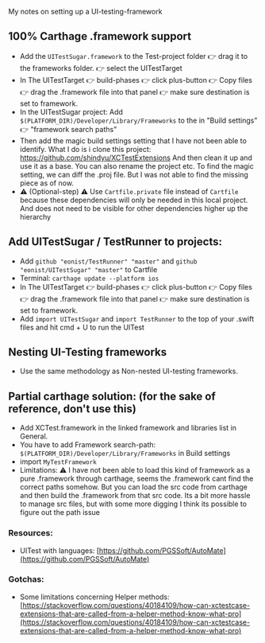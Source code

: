 My notes on setting up a UI-testing-framework<!--more-->

## 100% Carthage .framework support
- Add the `UITestSugar.framework` to the Test-project folder 👉 drag it to the frameworks folder. 👉 select the UITestTarget
- In The UITestTarget  👉 build-phases 👉 click plus-button 👉 Copy files 👉 drag the .framework file into that panel 👉 make sure destination is set to framework.
- In the UITestSugar project: Add `$(PLATFORM_DIR)/Developer/Library/Frameworks` to the in "Build settings" 👉 "framework search paths"
- Then add the magic build settings setting that I have not been able to identify. What I do is i clone this project: https://github.com/shindyu/XCTestExtensions And then clean it up and use it as a base. You can also rename the project etc. To find the magic setting, we can diff the .proj file. But I was not able to find the missing piece as of now.
- ⚠️️ (Optional-step) ⚠️️ Use `Cartfile.private` file instead of `Cartfile` because these dependencies will only be needed in this local project. And does not need to be visible for other dependencies higher up the hierarchy

## Add UITestSugar / TestRunner to projects:
- Add `github "eonist/TestRunner" "master"` and `github "eonist/UITestSugar" "master"` to Cartfile
- Terminal: `carthage update --platform ios`
- In The UITestTarget  👉 build-phases 👉 click plus-button 👉 Copy files 👉 drag the .framework file into that panel 👉 make sure destination is set to framework.
- Add `import UITestSugar` and `import TestRunner` to the top of your .swift files and hit cmd + U to run the UITest

## Nesting UI-Testing frameworks
- Use the same methodology as Non-nested UI-testing frameworks.

## Partial carthage solution: (for the sake of reference, don't use this)
- Add XCTest.framework in the linked framework and libraries list in General.
- You have to add Framework search-path: `$(PLATFORM_DIR)/Developer/Library/Frameworks` in Build settings
- import `MyTestFramework`
- Limitations: ⚠️️ I have not been able to load this kind of framework as a pure .framework through carthage, seems the .framework cant find the correct paths somehow. But you can load the src code from carthage and then build the .framework from that src code. Its a bit more hassle to manage src files, but with some more digging I think its possible to figure out the path issue

### Resources:
- UITest with languages: [https://github.com/PGSSoft/AutoMate](https://github.com/PGSSoft/AutoMate)

### Gotchas:
- Some limitations concerning Helper methods: [https://stackoverflow.com/questions/40184109/how-can-xctestcase-extensions-that-are-called-from-a-helper-method-know-what-pro](https://stackoverflow.com/questions/40184109/how-can-xctestcase-extensions-that-are-called-from-a-helper-method-know-what-pro)
